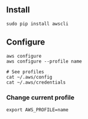 ---
---

## Install
```shell
sudo pip install awscli
```

## Configure
```shell
aws configure
aws configure --profile name

# See profiles
cat ~/.aws/config
cat ~/.aws/credentials
```

### Change current profile
```shell
export AWS_PROFILE=name
```

